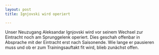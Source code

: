 ```yaml
---
layout: post
title: Ignjovski wird operiert

---
```


Unser Neuzugang Aleksandar Ignjovski wird vor seinem Wechsel zur Eintracht noch am Sprunggelenk operiert. Dies geschah offenbar in Absprache mit der Eintracht erst nach Saisonende. Wie lange er pausieren muss und ob er zum Trainingsauftakt fit wird, blieb zunächst offen.


